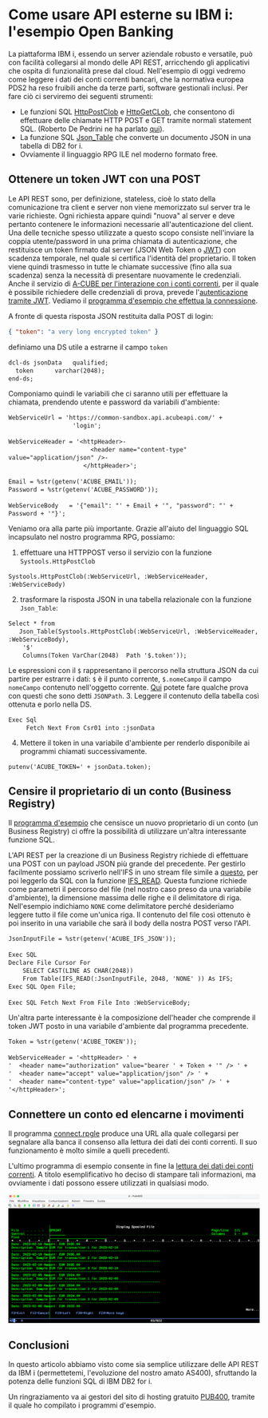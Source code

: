 # Come usare API esterne su IBM i: l'esempio Open Banking
La piattaforma IBM i, essendo un server aziendale robusto e versatile, può con facilità collegarsi al mondo delle API REST, 
arricchendo gli applicativi che ospita di funzionalità prese dal cloud.
Nell'esempio di oggi vedremo come leggere i dati dei conti correnti bancari, che la normativa europea PDS2 ha reso fruibili 
anche da terze parti, software gestionali inclusi.
Per fare ciò ci serviremo dei seguenti strumenti:
* Le funzioni SQL [HttpPostClob](https://www.ibm.com/docs/en/i/7.3?topic=overview-httppostblob-httppostclob-scalar-functions) 
e [HttpGetCLob](https://www.ibm.com/docs/en/i/7.3?topic=overview-httpgetblob-httpgetclob-scalar-functions), che consentono di 
effettuare delle chiamate HTTP POST e GET tramite normali statement SQL. (Roberto De Pedrini ne ha parlato [qui](https://blog.faq400.com/it/database-db2-for-i/qsys2-http-functions-it/)).
* La funzione SQL [Json_Table](https://www.ibm.com/docs/en/i/7.3?topic=data-using-json-table) che converte un documento JSON in una tabella di DB2 for i.
* Ovviamente il linguaggio RPG ILE nel moderno formato free.
    
## Ottenere un token JWT con una POST
Le API REST sono, per definizione, stateless, cioè lo stato della comunicazione tra client e server non viene memorizzato sul server tra le varie richieste.
Ogni richiesta appare quindi "nuova" al server e deve pertanto contenere le informazioni necessarie all'autenticazione del client. 
Una delle tecniche spesso utilizzate a questo scopo consiste nell'inviare la coppia utente/password in una prima chiamata di autenticazione, 
che restituisce un token firmato dal server (JSON Web Token o [JWT](https://jwt.io/introduction)) con scadenza temporale, nel quale si certifica l'identità del proprietario. 
Il token viene quindi trasmesso in tutte le chiamate successive (fino alla sua scadenza) senza la necessità di presentare nuovamente le credenziali.
Anche il servizio di [A-CUBE per l'interazione con i conti correnti](https://docs.acubeapi.com/documentation/open-banking), 
per il quale è possibile richiedere delle credenziali di prova, prevede l'[autenticazione tramite JWT](https://docs.acubeapi.com/documentation/common/authentication/).
Vediamo il [programma d'esempio che effettua la connessione](getjwt.rpgle). 

A fronte di questa risposta JSON restituita dalla POST di login: 
```json
{ "token": "a very long encrypted token" }
```
definiamo una DS utile a estrarne il campo `token`
```rpgle
dcl-ds jsonData   qualified;
  token      varchar(2048);
end-ds;
```

Componiamo quindi le variabili che ci saranno utili per effettuare la chiamata, prendendo utente e password da variabili d'ambiente:
```rpgle
WebServiceUrl = 'https://common-sandbox.api.acubeapi.com/' +
                  'login';

WebServiceHeader = '<httpHeader>-
                       <header name="content-type" value="application/json" />-
                     </httpHeader>';

Email = %str(getenv('ACUBE_EMAIL'));
Password = %str(getenv('ACUBE_PASSWORD'));

WebServiceBody   = '{"email": "' + Email + '", "password": "' + Password + '"}';
```
Veniamo ora alla parte più importante. Grazie all'aiuto del linguaggio SQL incapsulato nel nostro programma RPG, possiamo:
1. effettuare una HTTPPOST verso il servizio con la funzione `Systools.HttpPostClob`
```rpgle
Systools.HttpPostClob(:WebServiceUrl, :WebServiceHeader, :WebServiceBody)
``` 
2. trasformare la risposta JSON in una tabella relazionale con la funzione `Json_Table`:
```rpgle
Select * from
   Json_Table(Systools.HttpPostClob(:WebServiceUrl, :WebServiceHeader, :WebServiceBody),
    '$'
    Columns(Token VarChar(2048)  Path '$.token'));
``` 
Le espressioni con il `$` rappresentano il percorso nella struttura JSON da cui partire per estrarre i dati: 
`$` è il punto corrente, `$.nomeCampo` il campo `nomeCampo` contenuto nell'oggetto corrente. [Qui](https://jsonpath.com/) potete fare qualche prova con
questi che sono detti `JSONPath`.
3. Leggere il contenuto della tabella così ottenuta e porlo nella DS.
```rpgle
Exec Sql
     Fetch Next From Csr01 into :jsonData
``` 
4. Mettere il token in una variabile d'ambiente per renderlo disponibile ai programmi chiamati successivamente.
```rpgle
putenv('ACUBE_TOKEN=' + jsonData.token);
``` 

## Censire il proprietario di un conto (Business Registry)
Il [programma d'esempio](createbr.rpgle) che censisce un nuovo proprietario di un conto (un Business Registry) ci offre la possibilità di utilizzare un'altra interessante funzione SQL.

L'API REST per la creazione di un Business Registry richiede di effettuare una POST con un payload JSON più grande del precedente. 
Per gestirlo facilmente possiamo scriverlo nell'IFS in uno stream file simile a [questo](br.json), 
per poi leggerlo da SQL con la funzione [IFS_READ](https://www.ibm.com/docs/en/i/7.3?topic=is-ifs-read-ifs-read-binary-ifs-read-utf8-table-functions).
Questa funzione richiede come parametri il percorso del file (nel nostro caso preso da una variabile d'ambiente), la dimensione massima delle righe 
e il delimitatore di riga. Nell'esempio indichiamo `NONE` come delimitatore perché desideriamo leggere tutto il file come un'unica riga.
Il contenuto del file così ottenuto è poi inserito in una variabile che sarà il body della nostra POST verso l'API.
```rpgle
JsonInputFile = %str(getenv('ACUBE_IFS_JSON'));

Exec SQL
Declare File Cursor For
    SELECT CAST(LINE AS CHAR(2048))
    From Table(IFS_READ(:JsonInputFile, 2048, 'NONE' )) As IFS;
Exec SQL Open File;

Exec SQL Fetch Next From File Into :WebServiceBody;    
```
Un'altra parte interessante è la composizione dell'header che comprende il token JWT posto in una variabile d'ambiente dal programma precedente.
```rpgle
Token = %str(getenv('ACUBE_TOKEN'));

WebServiceHeader = '<httpHeader> ' +
'  <header name="authorization" value="bearer ' + Token + '" /> ' +
'  <header name="accept" value="application/json" /> ' +
'  <header name="content-type" value="application/json" /> ' +
'</httpHeader>';
```
## Connettere un conto ed elencarne i movimenti
Il programma [connect.rpgle](connect.rpgle) produce una URL alla quale collegarsi per segnalare alla banca il consenso alla lettura dei dati dei conti correnti.
Il suo funzionamento è molto simile a quelli precedenti.

L'ultimo programma di esempio consente in fine la [lettura dei dati dei conti correnti](transacts.rpgle). 
A titolo esemplificativo ho deciso di stampare tali informazioni, ma ovviamente i dati possono essere utilizzati in qualsiasi modo.

![Print transactions](5250.png)

## Conclusioni

In questo articolo abbiamo visto come sia semplice utilizzare delle API REST da IBM i (permettetemi, l'evoluzione del nostro amato AS400), 
sfruttando la potenza delle funzioni SQL di IBM DB2 for i.

Un ringraziamento va ai gestori del sito di hosting gratuito [PUB400](https://pub400.com/), tramite il quale ho compilato i programmi d'esempio.